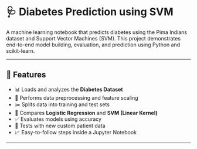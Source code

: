 # 🩺 Diabetes Prediction using SVM

A machine learning notebook that predicts diabetes using the Pima Indians dataset and Support Vector Machines (SVM). This project demonstrates end-to-end model building, evaluation, and prediction using Python and scikit-learn.

---

## 🚀 Features

- 📊 Loads and analyzes the **Diabetes Dataset**
- 🧹 Performs data preprocessing and feature scaling
- ✂️ Splits data into training and test sets
- 🧠 Compares **Logistic Regression** and **SVM (Linear Kernel)**
- ✅ Evaluates models using accuracy
- 🔮 Tests with new custom patient data
- 📈 Easy-to-follow steps inside a Jupyter Notebook

---



